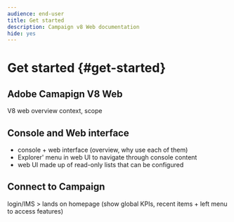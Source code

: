 ```yaml
---
audience: end-user
title: Get started
description: Campaign v8 Web documentation
hide: yes
---
```

# Get started {#get-started}

## Adobe Camapign V8 Web

V8 web overview
context, scope

## Console and Web interface

* console + web interface (overview, why use each of them)
* Explorer' menu in web UI to navigate through console content
* web UI made up of read-only lists that can be configured

## Connect to Campaign

login/IMS > lands on homepage (show global KPIs, recent items + left menu to access features)
